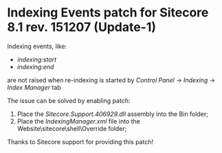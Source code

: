 # Indexing Events patch for Sitecore 8.1 rev. 151207 (Update-1) 

Indexing events, like:
* *indexing:start*
* *indexing:end*

are not raised when re-indexing is started by *Control Panel* -> *Indexing* -> *Index Manager* tab

The issue can be solved by enabling patch:

1. Place the *Sitecore.Support.406929.dll* assembly into the Bin folder;
2. Place the *IndexingManager.xml* file into the Website\sitecore\shell\Override folder;

Thanks to Sitecore support for providing this patch!
